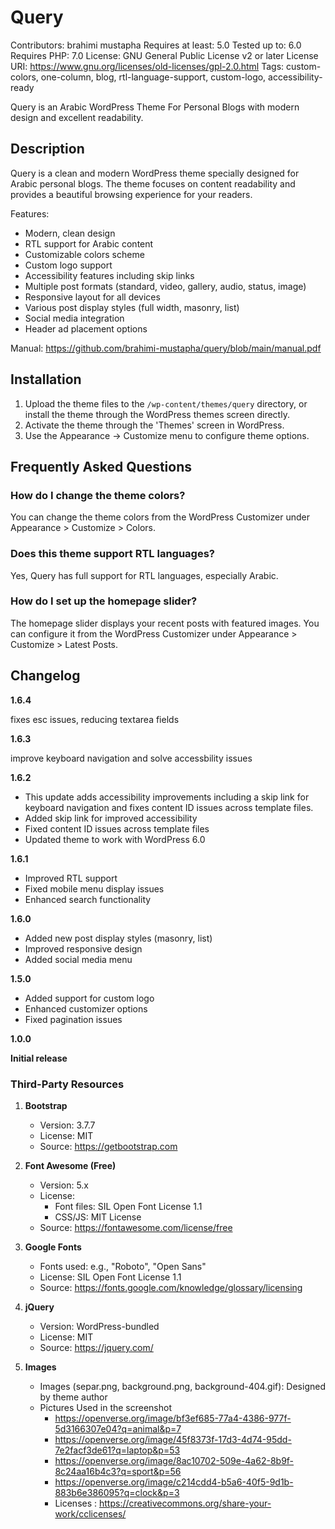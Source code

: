 # Query

Contributors: brahimi mustapha
Requires at least: 5.0
Tested up to: 6.0
Requires PHP: 7.0
License: GNU General Public License v2 or later
License URI: https://www.gnu.org/licenses/old-licenses/gpl-2.0.html
Tags: custom-colors, one-column, blog, rtl-language-support, custom-logo, accessibility-ready

Query is an Arabic WordPress Theme For Personal Blogs with modern design and excellent readability.

## Description
Query is a clean and modern WordPress theme specially designed for Arabic personal blogs. The theme focuses on content readability and provides a beautiful browsing experience for your readers.

Features:
* Modern, clean design
* RTL support for Arabic content
* Customizable colors scheme
* Custom logo support
* Accessibility features including skip links
* Multiple post formats (standard, video, gallery, audio, status, image)
* Responsive layout for all devices
* Various post display styles (full width, masonry, list)
* Social media integration
* Header ad placement options

Manual: https://github.com/brahimi-mustapha/query/blob/main/manual.pdf

## Installation 

1. Upload the theme files to the `/wp-content/themes/query` directory, or install the theme through the WordPress themes screen directly.
2. Activate the theme through the 'Themes' screen in WordPress.
3. Use the Appearance -> Customize menu to configure theme options.

## Frequently Asked Questions

### How do I change the theme colors?

You can change the theme colors from the WordPress Customizer under Appearance > Customize > Colors.

### Does this theme support RTL languages?

Yes, Query has full support for RTL languages, especially Arabic.

### How do I set up the homepage slider?

The homepage slider displays your recent posts with featured images. You can configure it from the WordPress Customizer under Appearance > Customize > Latest Posts.

## Changelog


**1.6.4**

fixes esc issues, reducing textarea fields


**1.6.3**

improve keyboard navigation and solve accessbility issues

**1.6.2**
* This update adds accessibility improvements including a skip link for keyboard navigation and fixes content ID issues across template files.
* Added skip link for improved accessibility
* Fixed content ID issues across template files
* Updated theme to work with WordPress 6.0

**1.6.1**
* Improved RTL support
* Fixed mobile menu display issues
* Enhanced search functionality

**1.6.0**
* Added new post display styles (masonry, list)
* Improved responsive design
* Added social media menu

**1.5.0**
* Added support for custom logo
* Enhanced customizer options
* Fixed pagination issues

**1.0.0**

**Initial release**

### Third-Party Resources

1. **Bootstrap**
   - Version: 3.7.7
   - License: MIT
   - Source: https://getbootstrap.com

2. **Font Awesome (Free)**
   - Version: 5.x
   - License: 
     - Font files: SIL Open Font License 1.1
     - CSS/JS: MIT License
   - Source: https://fontawesome.com/license/free

3. **Google Fonts**
   - Fonts used: e.g., "Roboto", "Open Sans"
   - License: SIL Open Font License 1.1
   - Source: https://fonts.google.com/knowledge/glossary/licensing

4. **jQuery**
   - Version: WordPress-bundled
   - License: MIT
   - Source: https://jquery.com/

5. **Images**
   - Images (separ.png, background.png, background-404.gif): Designed by theme author
   - Pictures Used in the screenshot
      -  https://openverse.org/image/bf3ef685-77a4-4386-977f-5d3166307e04?q=animal&p=7
      -  https://openverse.org/image/45f8373f-17d3-4d74-95dd-7e2facf3de61?q=laptop&p=53
      -  https://openverse.org/image/8ac10702-509e-4a62-8b9f-8c24aa16b4c3?q=sport&p=56
      -  https://openverse.org/image/c214cdd4-b5a6-40f5-9d1b-883b6e386095?q=clock&p=3
      - Licenses : https://creativecommons.org/share-your-work/cclicenses/